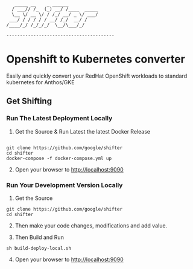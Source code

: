 ```
   _____ __    _ ______
  / ___// /_  (_) __/ /____  _____
  \__ \/ __ \/ / /_/ __/ _ \/ ___/
 ___/ / / / / / __/ /_/  __/ /
/____/_/ /_/_/_/  \__/\___/_/

----------------------------------------
```

# Openshift to Kubernetes converter

Easily and quickly convert your RedHat OpenShift workloads to standard kubernetes for Anthos/GKE



## Get Shifting

### Run The Latest Deployment Locally 

1) Get the Source & Run Latest the latest Docker Release
```

git clone https://github.com/google/shifter 
cd shifter
docker-compose -f docker-compose.yml up

```

2) Open your browser to [http://localhost:9090](http://localhost:9090)
   
   

### Run Your Development Version Locally 

1) Get the Source

```
git clone https://github.com/google/shifter 
cd shifter
```

2) Then make your code changes, modifications and add value.

3) Then Build and Run 

```
sh build-deploy-local.sh
```

4) Open your browser to [http://localhost:9090](http://localhost:9090)